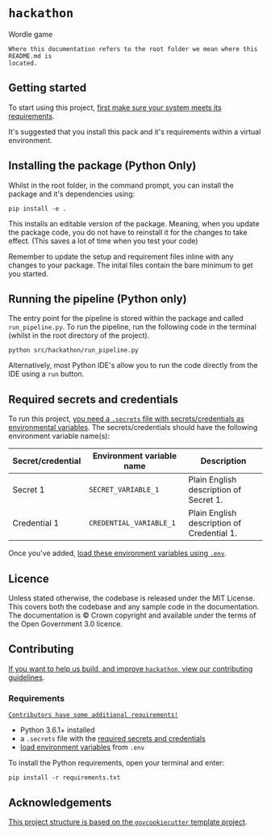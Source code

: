 # `hackathon`

Wordle game

```{warning}
Where this documentation refers to the root folder we mean where this README.md is
located.
```

## Getting started

To start using this project, [first make sure your system meets its
requirements](#requirements).

It's suggested that you install this pack and it's requirements within a virtual environment.

## Installing the package (Python Only)

Whilst in the root folder, in the command prompt, you can install the package and it's dependencies
using:

```shell
pip install -e .
```

This installs an editable version of the package. Meaning, when you update the
package code, you do not have to reinstall it for the changes to take effect.
(This saves a lot of time when you test your code)

Remember to update the setup and requirement files inline with any changes to your
package. The inital files contain the bare minimum to get you started.

## Running the pipeline (Python only)

The entry point for the pipeline is stored within the package and called `run_pipeline.py`.
To run the pipeline, run the following code in the terminal (whilst in the root directory of the
project).

```shell
python src/hackathon/run_pipeline.py
```

Alternatively, most Python IDE's allow you to run the code directly from the IDE using a `run` button.

## Required secrets and credentials

To run this project, [you need a `.secrets` file with secrets/credentials as
environmental variables][docs-loading-environment-variables-secrets]. The
secrets/credentials should have the following environment variable name(s):

| Secret/credential | Environment variable name | Description                                |
|-------------------|---------------------------|--------------------------------------------|
| Secret 1          | `SECRET_VARIABLE_1`       | Plain English description of Secret 1.     |
| Credential 1      | `CREDENTIAL_VARIABLE_1`   | Plain English description of Credential 1. |

Once you've added, [load these environment variables using
`.env`][docs-loading-environment-variables].

## Licence

Unless stated otherwise, the codebase is released under the MIT License. This covers
both the codebase and any sample code in the documentation. The documentation is ©
Crown copyright and available under the terms of the Open Government 3.0 licence.

## Contributing

[If you want to help us build, and improve `hackathon`, view our
contributing guidelines][contributing].

### Requirements

[```Contributors have some additional requirements!```][contributing]

- Python 3.6.1+ installed
- a `.secrets` file with the [required secrets and
  credentials](#required-secrets-and-credentials)
- [load environment variables][docs-loading-environment-variables] from `.env`

To install the Python requirements, open your terminal and enter:

```shell
pip install -r requirements.txt
```

## Acknowledgements

[This project structure is based on the `govcookiecutter` template
project][govcookiecutter].

[contributing]: https://github.com/best-practice-and-impact/govcookiecutter/blob/main/%7B%7B%20cookiecutter.repo_name%20%7D%7D/docs/contributor_guide/CONTRIBUTING.md
[govcookiecutter]: https://github.com/best-practice-and-impact/govcookiecutter
[docs-loading-environment-variables]: https://github.com/best-practice-and-impact/govcookiecutter/blob/main/%7B%7B%20cookiecutter.repo_name%20%7D%7D/docs/user_guide/loading_environment_variables.md
[docs-loading-environment-variables-secrets]: https://github.com/best-practice-and-impact/govcookiecutter/blob/main/%7B%7B%20cookiecutter.repo_name%20%7D%7D/docs/user_guide/loading_environment_variables.md#storing-secrets-and-credentials

